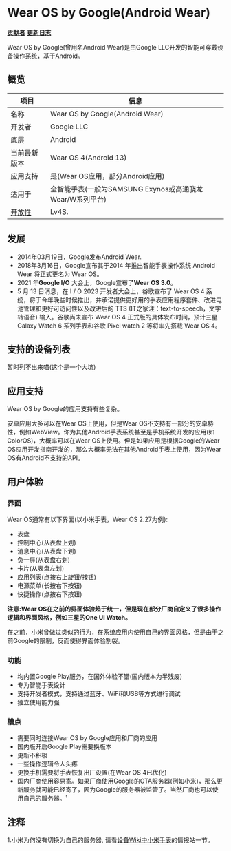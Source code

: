 # Wear OS by Google(Android Wear)

**[贡献者](./_wiki_notes/wearosbygoogle_authors.md)**      **[更新日志](./_wiki_notes/wearosbygoogle_versions.md)**

Wear OS by Google(曾用名Android Wear)是由Google LLC开发的智能可穿戴设备操作系统，基于Android。

## 概览

| 项目                                      | 信息                                                     |
| ----------------------------------------- | -------------------------------------------------------- |
| 名称                                      | Wear OS by Google(Android Wear)                          |
| 开发者                                    | Google LLC                                               |
| 底层                                      | Android                                                  |
| 当前最新版本                              | Wear OS 4(Android 13)                                    |
| 应用支持                                  | 是(Wear OS应用，部分Android应用)                         |
| 适用于                                    | 全智能手表(一般为SAMSUNG Exynos或高通骁龙Wear/W系列平台) |
| [开放性](../Sheets/WearableOS.md#开放性评级) | Lv4S.                                                    |

## 发展

- 2014年03月19日，Google发布Android Wear.
- 2018年3月16日，Google宣布其于2014 年推出智能手表操作系统 Android Wear 将正式更名为 Wear OS。
- 2021 年**Google I/O** 大会上，Google宣布了**Wear OS 3.0**。
- 5 月 13 日消息，在 I / O 2023 开发者大会上，谷歌宣布了 Wear OS 4 系统，将于今年晚些时候推出，并承诺提供更好用的手表应用程序套件、改进电池管理和更好可访问性以及改进后的 TTS (IT之家注：text-to-speech，文字转语音) 输入。谷歌尚未宣布 Wear OS 4 正式版的具体发布时间，预计三星 Galaxy Watch 6 系列手表和谷歌 Pixel watch 2 等将率先搭载 Wear OS 4。

## 支持的设备列表

暂时列不出来喵(这个是一个大坑)

## 应用支持

Wear OS by Google的应用支持有些复杂。

安卓应用大多可以在Wear OS上使用，但是Wear OS不支持有一部分的安卓特性，例如WebView。你为其他Android手表系统甚至是手机系统开发的应用(如ColorOS)，大概率可以在Wear OS上使用。但是如果应用是根据Google的Wear OS应用开发指南开发的，那么大概率无法在其他Android手表上使用，因为Wear OS有Android不支持的API。

## 用户体验

### 界面

Wear OS通常有以下界面(以小米手表，Wear OS 2.27为例):

- 表盘
- 控制中心(从表盘上划)
- 消息中心(从表盘下划)
- 负一屏(从表盘右划)
- 卡片(从表盘左划)
- 应用列表(点按右上旋钮/按钮)
- 电源菜单(长按右下按钮)
- 快捷操作(点按右下按钮)

**注意:Wear OS在之前的界面体验趋于统一，但是现在部分厂商自定义了很多操作逻辑和界面风格，例如三星的One UI Watch。**

在之前，小米曾做过类似的行为，在系统应用内使用自己的界面风格，但是由于之前Google的限制，反而使得界面体验割裂。

### 功能

- 均内置Google Play服务，在国外体验不错(国内版本为半残废)
- 专为智能手表设计
- 支持开发者模式，支持通过蓝牙、WiFi和USB等方式进行调试
- 独立使用能力强

### 槽点

- 需要同时连接Wear OS by Google应用和厂商的应用
- 国内版开启Google Play需要换版本
- 更新不积极
- 一些操作逻辑令人头疼
- 更换手机需要将手表恢复出厂设置(在Wear OS 4已优化)
- 国内厂商使用容易寄。如果厂商使用Google的OTA服务器(例如小米)，那么更新服务就可能已经寄了，因为Google的服务器被监管了。当然厂商也可以使用自己的服务器。¹

## 注释

1.小米为何没有切换为自己的服务器, 请看[设备Wiki中小米手表](../products_wiki/XiaomiWatch.md)的情报站一节。
